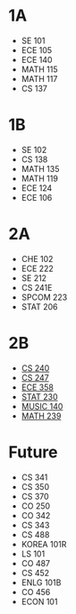 # 1A

- SE 101
- ECE 105
- ECE 140
- MATH 115
- MATH 117
- CS 137

# 1B

- SE 102
- CS 138
- MATH 135
- MATH 119
- ECE 124
- ECE 106

# 2A

- CHE 102
- ECE 222
- SE 212
- CS 241E
- SPCOM 223
- STAT 206

# 2B

- [CS 240](cs240.html)
- [CS 247](cs247.html)
- [ECE 358](ece358.html)
- [STAT 230](stat230.html)
- [MUSIC 140](music140.html)
- [MATH 239](math239.html)

# Future

- CS 341
- CS 350
- CS 370
- CO 250
- CO 342
- CS 343
- CS 488
- KOREA 101R
- LS 101
- CO 487
- CS 452
- ENLG 101B
- CO 456
- ECON 101